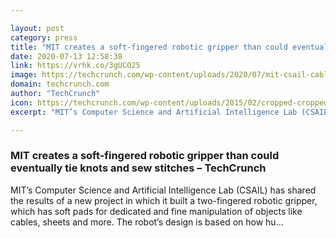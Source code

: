 ```yaml
---

layout: post
category: press
title: "MIT creates a soft-fingered robotic gripper than could eventually tie knots and sew stitches"
date: 2020-07-13 12:58:38
link: https://vrhk.co/3gUCO25
image: https://techcrunch.com/wp-content/uploads/2020/07/mit-csail-cable-gripper.gif?w=723
domain: techcrunch.com
author: "TechCrunch"
icon: https://techcrunch.com/wp-content/uploads/2015/02/cropped-cropped-favicon-gradient.png?w=180
excerpt: "MIT’s Computer Science and Artificial Intelligence Lab (CSAIL) has shared the results of a new project in which it built a two-fingered robotic gripper, which has soft pads for dedicated and fine manipulation of objects like cables, sheets and more. The robot’s design is based on how hu…"

---
```


### MIT creates a soft-fingered robotic gripper than could eventually tie knots and sew stitches – TechCrunch

MIT’s Computer Science and Artificial Intelligence Lab (CSAIL) has shared the results of a new project in which it built a two-fingered robotic gripper, which has soft pads for dedicated and fine manipulation of objects like cables, sheets and more. The robot’s design is based on how hu…